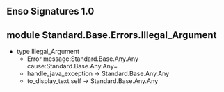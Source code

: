 ## Enso Signatures 1.0
## module Standard.Base.Errors.Illegal_Argument
- type Illegal_Argument
    - Error message:Standard.Base.Any.Any cause:Standard.Base.Any.Any=
    - handle_java_exception -> Standard.Base.Any.Any
    - to_display_text self -> Standard.Base.Any.Any
